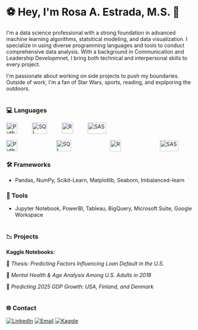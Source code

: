 # ⚽️ Hey, I'm Rosa A. Estrada, M.S. 👋

I'm a data science professional with a strong foundation in advanced machine learning algorithms, statsitical modeling, and data visualization. I specialize in using diverse programming languages and tools to conduct comprehensive data analysis. With a background in Communication and Leadership Developmnet, I bring both technical and interpersonal skills to every project. 

I'm passionate about working on side projects to push my boundaries. Outside of work, I'm a fan of Star Wars, sports, reading, and explporing the outdoors.
# 

### 💻 Languages
<img src="https://upload.wikimedia.org/wikipedia/commons/thumb/c/c3/Python-logo-notext.svg/1200px-Python-logo-notext.svg.png" alt="Python" width="30" height="30"> &nbsp;&nbsp;&nbsp;&nbsp;&nbsp;&nbsp;&nbsp;&nbsp; <img src="https://upload.wikimedia.org/wikipedia/commons/8/87/Sql_data_base_with_logo.png" alt="SQL" width="40" height="30"> &nbsp;&nbsp;&nbsp;&nbsp;&nbsp;&nbsp;&nbsp;&nbsp; <img src="https://upload.wikimedia.org/wikipedia/commons/thumb/1/1b/R_logo.svg/1200px-R_logo.svg.png" alt="R" width="30" height="30"> &nbsp;&nbsp;&nbsp;&nbsp;&nbsp;&nbsp;&nbsp;&nbsp; <img src="https://seeklogo.com/images/S/sas-institute-inc-logo-724F521E0C-seeklogo.com.png" alt="SAS" width="50" height="30">


<img src="https://upload.wikimedia.org/wikipedia/commons/thumb/c/c3/Python-logo-notext.svg/1200px-Python-logo-notext.svg.png" alt="Python" width="30" height="30" style="margin-right: 100px;"> <img src="https://upload.wikimedia.org/wikipedia/commons/8/87/Sql_data_base_with_logo.png" alt="SQL" width="40" height="30" style="margin-right: 100px;"> <img src="https://upload.wikimedia.org/wikipedia/commons/thumb/1/1b/R_logo.svg/1200px-R_logo.svg.png" alt="R" width="30" height="30" style="margin-right: 100px;"> <img src="https://seeklogo.com/images/S/sas-institute-inc-logo-724F521E0C-seeklogo.com.png" alt="SAS" width="50" height="30">


### 🛠️ Frameworks
- Pandas, NumPy, Scikit-Learn, Matplotlib, Seaborn, Imbalanced-learn

### 🧰 Tools
- Jupyter Notebook, PowerBI, Tableau, BigQuery, Microsoft Suite, Google Workspace

#

### 📉 Projects

**Kaggle Notebooks:**

  🔹 *Thesis: Predicting Factors Influencing Loan Default in the U.S.*

  🔹 *Mental Health & Age Analysis Among U.S. Adults in 2018*

  🔹 *Predicting 2025 GDP Growth: USA, Finland, and Denmark*

#

### 🌐 Contact
[![LinkedIn](https://img.shields.io/badge/LinkedIn-0A66C2?style=for-the-badge&logo=linkedin&logoColor=white)](https://www.linkedin.com/in/rosa-a-estrada-ms/)
[![Email](https://img.shields.io/badge/Email-D14836?style=for-the-badge&logo=gmail&logoColor=white)](mailto:rae.estrada03@gmail.com)
[![Kaggle](https://img.shields.io/badge/Kaggle-20BEFF?style=for-the-badge&logo=kaggle&logoColor=white)](https://www.kaggle.com/rosaaestrada)

<!---
rosaaestrada/rosaaestrada is a ✨ special ✨ repository because its `README.md` (this file) appears on your GitHub profile.
You can click the Preview link to take a look at your changes.
--->

